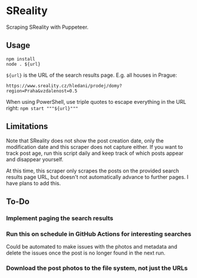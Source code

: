 # SReality

Scraping SReality with Puppeteer.

## Usage

```
npm install
node . ${url}
```

`${url}` is the URL of the search results page. E.g. all houses in Prague:

`https://www.sreality.cz/hledani/prodej/domy?region=Praha&vzdalenost=0.5`

When using PowerShell, use triple quotes to escape everything in the URL right:
`npm start """${url}"""`

## Limitations

Note that SReality does not show the post creation date, only the modification
date and this scraper does not capture either. If you want to track post age,
run this script daily and keep track of which posts appear and disappear
yourself.

At this time, this scraper only scrapes the posts on the provided search results
page URL, but doesn't not automatically advance to further pages. I have plans
to add this.

## To-Do

### Implement paging the search results

### Run this on schedule in GitHub Actions for interesting searches

Could be automated to make issues with the photos and metadata and delete the
issues once the post is no longer found in the next run.

### Download the post photos to the file system, not just the URLs
